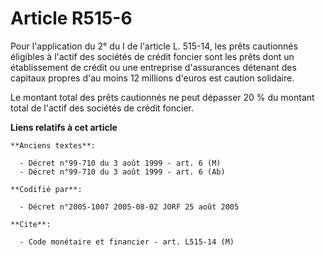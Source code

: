 # Article R515-6

Pour l'application du 2° du I de l'article L. 515-14, les prêts cautionnés éligibles à l'actif des sociétés de crédit foncier
sont les prêts dont un établissement de crédit ou une entreprise d'assurances détenant des capitaux propres d'au moins 12
millions d'euros est caution solidaire.

Le montant total des prêts cautionnés ne peut dépasser 20 % du montant total de l'actif des sociétés de crédit foncier.

**Liens relatifs à cet article**

	**Anciens textes**:

	  - Décret n°99-710 du 3 août 1999 - art. 6 (M)
	  - Décret n°99-710 du 3 août 1999 - art. 6 (Ab)

	**Codifié par**:

	  - Décret n°2005-1007 2005-08-02 JORF 25 août 2005

	**Cite**:

	  - Code monétaire et financier - art. L515-14 (M)
